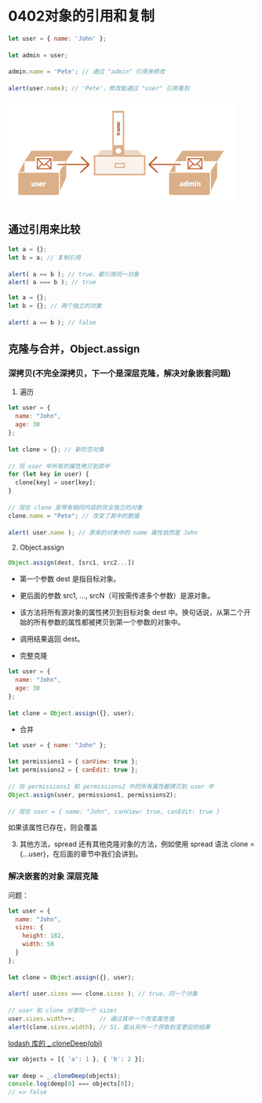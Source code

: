 # 0402对象的引用和复制

```javascript
let user = { name: 'John' };

let admin = user;

admin.name = 'Pete'; // 通过 "admin" 引用来修改

alert(user.name); // 'Pete'，修改能通过 "user" 引用看到
```
![](2022-08-01-23-41-29.png)

## 通过引用来比较

```javascript
let a = {};
let b = a; // 复制引用

alert( a == b ); // true，都引用同一对象
alert( a === b ); // true
```

```javascript
let a = {};
let b = {}; // 两个独立的对象

alert( a == b ); // false
```

## 克隆与合并，Object.assign

### 深拷贝(不完全深拷贝，下一个是深层克隆，解决对象嵌套问题)

1. 遍历
```javascript
let user = {
  name: "John",
  age: 30
};

let clone = {}; // 新的空对象

// 将 user 中所有的属性拷贝到其中
for (let key in user) {
  clone[key] = user[key];
}

// 现在 clone 是带有相同内容的完全独立的对象
clone.name = "Pete"; // 改变了其中的数据

alert( user.name ); // 原来的对象中的 name 属性依然是 John
```

2. Object.assign
```javascript
Object.assign(dest, [src1, src2...])
```

* 第一个参数 dest 是指目标对象。
* 更后面的参数 src1, ..., srcN（可按需传递多个参数）是源对象。
* 该方法将所有源对象的属性拷贝到目标对象 dest 中。换句话说，从第二个开始的所有参数的属性都被拷贝到第一个参数的对象中。
* 调用结果返回 dest。

* 完整克隆
```javascript
let user = {
  name: "John",
  age: 30
};

let clone = Object.assign({}, user);
```

* 合并
```javascript
let user = { name: "John" };

let permissions1 = { canView: true };
let permissions2 = { canEdit: true };

// 将 permissions1 和 permissions2 中的所有属性都拷贝到 user 中
Object.assign(user, permissions1, permissions2);

// 现在 user = { name: "John", canView: true, canEdit: true }
```

如果该属性已存在，则会覆盖

3. 其他方法，spread
还有其他克隆对象的方法，例如使用 spread 语法 clone = {...user}，在后面的章节中我们会讲到。

### 解决嵌套的对象 深层克隆
问题：
```javascript
let user = {
  name: "John",
  sizes: {
    height: 182,
    width: 50
  }
};

let clone = Object.assign({}, user);

alert( user.sizes === clone.sizes ); // true，同一个对象

// user 和 clone 分享同一个 sizes
user.sizes.width++;       // 通过其中一个改变属性值
alert(clone.sizes.width); // 51，能从另外一个获取到变更后的结果
```

[lodash 库的 _.cloneDeep(obj)](https://lodash.com/docs#cloneDeep)
```javascript
var objects = [{ 'a': 1 }, { 'b': 2 }];
 
var deep = _.cloneDeep(objects);
console.log(deep[0] === objects[0]);
// => false
```

